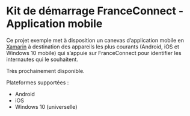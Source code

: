 # Kit de démarrage FranceConnect - Application mobile #

Ce projet exemple met à disposition un canevas d’application mobile en [Xamarin](http://www.dotnetfoundation.org/xamarin.mobile "Xamarin.Mobile") à destination des appareils les plus courants (Android, iOS et Windows 10 mobile) qui s’appuie sur FranceConnect pour identifier les internautes qui le souhaitent.

Très prochainement disponible.

Plateformes supportées :
- Android
- iOS
- Windows 10 (universelle)
